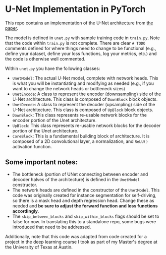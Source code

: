 # U-Net Implementation in PyTorch 

This repo contains an implementation of the U-Net architecture from [the paper](https://arxiv.org/abs/1505.04597).

The model is defined in `unet.py` with sample training code in `train.py`. Note that the code within `train.py` is not complete. There are clear `# TODO` comments defined for where things need to change to be functional (e.g., define your dataset, define your loss functions, log your metrics, etc.) and the code is otherwise well commented.

Within `unet.py` you have the following classes:
- `UnetModel`: The actual U-Net model, complete with network heads. This is what you will be instantiating and modifying as needed (e.g., if you want to change the network heads or bottleneck sizes)
- `UnetEncode`: A class to represent the encoder (downsampling) side of the U-Net architecture. This class is composed of `DownBlock` block objects.
- `UnetDecode`: A class to represent the decoder (upsampling) side of the U-Net architecture. This class is composed of `UpBlock` block objects.
- `DownBlock`: This class represents re-usable network blocks for the encoder portion of the Unet architecture.
- `UpBlock`: This class represents re-usable network blocks for the decoder portion of the Unet architecture.
- `CoreBlock`: This is a fundamental building block of architecture. It is composed of a 2D convolutional layer, a normalization, and `ReLU()` activation function. 

## Some important notes:
- The bottleneck (portion of UNet connecting between encoder and decoder halves of the architecture) is defined in the `UnetModel` constructor.
- The network heads are defined in the constructor of the `UnetModel`. This code was originally created for instance segmentation for self-driving, so there is a mask head and depth regression head. Change these as needed and **be sure to adjust the forward function and loss functions accordingly**. 
- The `skip_between_blocks` and `skip_within_blocks` flags should be set to false for now. In translating this to a standalone repo, some bugs were introduced that need to be addressed.

Additionally, note that this code was adapted from code created for a project in the deep learning course I took as part of my Master's degree at the University of Texas at Austin.
